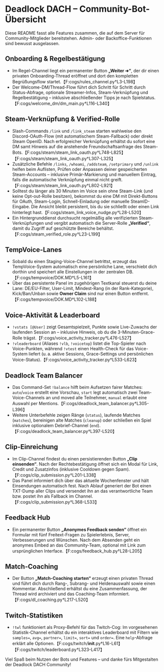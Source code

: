 # Deadlock DACH – Community-Bot-Übersicht

Diese README fasst alle Features zusammen, die auf dem Server für Community-Mitglieder bereitstehen. Admin- oder Backoffice-Funktionen sind bewusst ausgelassen.

## Onboarding & Regelbestätigung
- Im Regel-Channel liegt ein permanenter Button **„Weiter ➜“**, der dir einen privaten Onboarding-Thread eröffnet und dort den kompletten Begrüßungsflow startet.【F:cogs/rules_channel.py†L3-L198】
- Der Welcome-DM/Thread-Flow führt dich Schritt für Schritt durch Status-Abfrage, optionale Streamer-Infos, Steam-Verknüpfung und Regelbestätigung – inklusive abschließender Tipps je nach Spielstatus.【F:cogs/welcome_dm/dm_main.py†L116-L340】

## Steam-Verknüpfung & Verified-Rolle
- Slash-Commands `/link` und `/link_steam` starten wahlweise den Discord-OAuth-Flow (mit automatischem Steam-Fallback) oder direkt Steam OpenID. Nach erfolgreicher Verknüpfung erhältst du sofort eine DM samt Hinweis auf die anstehende Freundschaftsanfrage des Steam-Bots.【F:cogs/steam/steam_link_oauth.py†L748-L825】【F:cogs/steam/steam_link_oauth.py†L307-L325】
- Zusätzliche Befehle `/links`, `/whoami`, `/addsteam`, `/setprimary` und `/unlink` helfen beim Auflisten, Prüfen oder Anpassen deiner gespeicherten Steam-Accounts – inklusive Primär-Markierung und manuellem Eintrag, falls die automatische Verknüpfung einmal nicht greift.【F:cogs/steam/steam_link_oauth.py†L802-L921】
- Solltest du länger als 30 Minuten im Voice sein ohne Steam-Link (und keine Opt-out-Rolle besitzen), bekommst du eine DM mit Direkt-Buttons für OAuth, Steam-Login, Schnell-Einladung oder manuelle SteamID-Eingabe. Die Ansicht bleibt persistent, bis du sie schließt oder einen Link hinterlegt hast.【F:cogs/steam_link_voice_nudge.py†L28-L520】
- Ein Hintergrunddienst durchsucht regelmäßig alle verifizierten Steam-Verknüpfungen und vergibt automatisch die Server-Rolle **„Verified“**, damit du Zugriff auf geschützte Bereiche behältst.【F:cogs/steam_verified_role.py†L23-L199】

## TempVoice-Lanes
- Sobald du einen Staging-Voice-Channel betrittst, erzeugt das TempVoice-System automatisch eine persönliche Lane, verschiebt dich dorthin und speichert alle Einstellungen in der zentralen DB.【F:cogs/tempvoice/DOK.MD†L5-L161】
- Über das persistente Panel im zugehörigen Textkanal steuerst du deine Lane: DE/EU-Filter, User-Limit, Mindest-Rang (in der Rank-Kategorie), Kick/Ban/Unban sowie **Owner Claim** sind nur einen Button entfernt.【F:cogs/tempvoice/DOK.MD†L102-L188】

## Voice-Aktivität & Leaderboard
- `!vstats [@User]` zeigt Gesamtspielzeit, Punkte sowie Live-Zuwachs der laufenden Session an – inklusive Hinweis, ob du die 3-Minuten-Grace-Rolle trägst.【F:cogs/voice_activity_tracker.py†L476-L527】
- `!vleaderboard` (Aliases `!vlb`, `!voicetop`) listet die Top-Spieler nach Voice-Punkten, während `!vtest` einen Health-Check für das Voice-System liefert (u. a. aktive Sessions, Grace-Settings und persönlichen Voice-Status).【F:cogs/voice_activity_tracker.py†L533-L623】

## Deadlock Team Balancer
- Das Command-Set `!balance` hilft beim Aufsetzen fairer Matches: `auto`/`voice` erstellt eine Vorschau, `start` legt automatisch zwei Team-Voice-Channels an und moved alle Teilnehmer, `manual` erlaubt eine Auswahl per Mentions.【F:cogs/deadlock_team_balancer.py†L305-L396】
- Weitere Unterbefehle zeigen Ränge (`status`), laufende Matches (`matches`), bereinigen alte Matches (`cleanup`) oder schließen ein Spiel inklusive optionalem Debrief-Channel (`end`).【F:cogs/deadlock_team_balancer.py†L397-L520】

## Clip-Einreichung
- Im Clip-Channel findest du einen persistierenden Button **„Clip einsenden“**. Nach der Rechtebestätigung öffnet sich ein Modal für Link, Credit und Zusatzinfos (inklusive Cooldown gegen Spam).【F:cogs/clip_submission.py†L201-L338】
- Das Panel informiert dich über das aktuelle Wochenfenster und hält Einsendungen automatisch fest. Nach Ablauf generiert der Bot einen TXT-Dump aller Clips und versendet ihn an das verantwortliche Team bzw. postet ihn als Fallback im Channel.【F:cogs/clip_submission.py†L368-L533】

## Feedback Hub
- Ein permanenter Button **„Anonymes Feedback senden“** öffnet ein Formular mit fünf Freitext-Fragen zu Spielerlebnis, Server, Verbesserungen und Wünschen. Nach dem Absenden geht ein anonymes Embed an das Community-Team, optional mit Link zum ursprünglichen Interface.【F:cogs/feedback_hub.py†L28-L205】

## Match-Coaching
- Der Button **„Match-Coaching starten“** erzeugt einen privaten Thread und führt dich durch Rang-, Subrang- und Heldenauswahl sowie einen Kommentar. Abschließend erhältst du eine Zusammenfassung, der Thread wird archiviert und das Coaching-Team informiert.【F:cogs/dl_coaching.py†L217-L520】

## Twitch-Statistiken
- `!twl` funktioniert als Proxy-Befehl für das Twitch-Cog: Im vorgesehenen Statistik-Channel erhältst du ein interaktives Leaderboard mit Filtern wie `samples=`, `avg=`, `partner=`, `limit=`, `sort=` und `order=`. Eine `help`-Abfrage erklärt alle Optionen.【F:cogs/twitch/__init__.py†L16-L61】【F:cogs/twitch/leaderboard.py†L323-L417】

Viel Spaß beim Nutzen der Bots und Features – und danke fürs Mitgestalten der Deadlock DACH Community!
